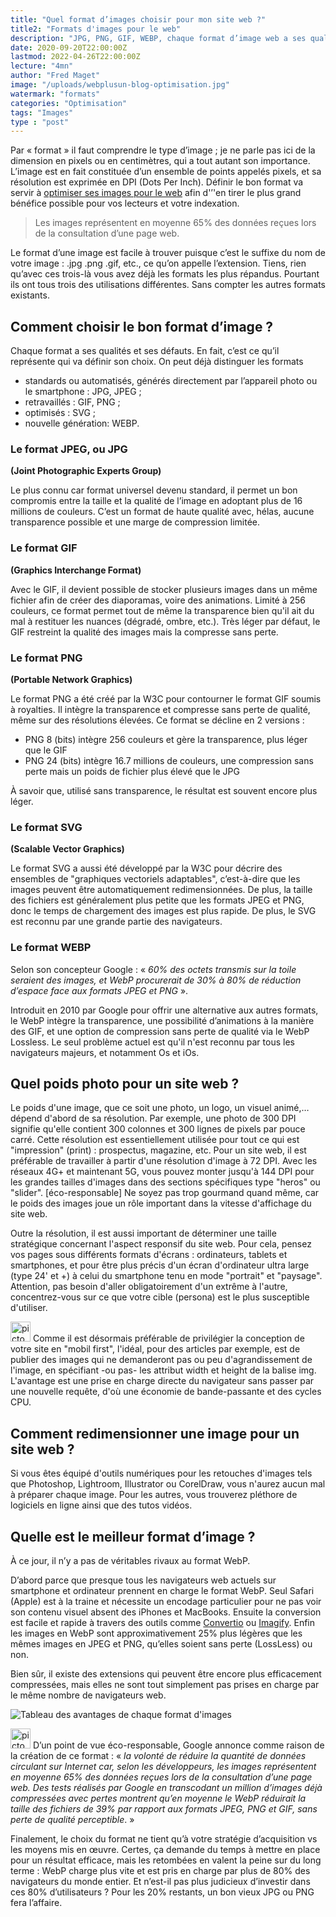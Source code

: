 ```yaml
---
title: "Quel format d’images choisir pour mon site web ?"
title2: "Formats d'images pour le web"
description: "JPG, PNG, GIF, WEBP, chaque format d’image web a ses qualités et ses défauts. Finalement, son choix ne tient qu’à vos envies et objectifs."
date: 2020-09-20T22:00:00Z
lastmod: 2022-04-26T22:00:00Z
lecture: "4mn"
author: "Fred Maget"
image: "/uploads/webplusun-blog-optimisation.jpg"
watermark: "formats"
categories: "Optimisation"
tags: "Images"
type : "post"
---
```


Par « format » il faut comprendre le type d’image ; je ne parle pas ici de la dimension en pixels ou en centimètres, qui a tout autant son importance. L’image est en fait constituée d’un ensemble de points appelés pixels, et sa résolution est exprimée en DPI (Dots Per Inch). Définir le bon format va servir à [optimiser ses images pour le web](/blog/pourquoi-optimiser-ses-images-pour-le-web/) afin d'&rsquo;'en tirer le plus grand bénéfice possible pour vos lecteurs et votre indexation.

>Les images représentent en moyenne 65% des données reçues lors de la consultation d&rsquo;une page web.

Le format d’une image est facile à trouver puisque c’est le suffixe du nom de votre image : .jpg .png .gif, etc., ce qu’on appelle l’extension. Tiens, rien qu’avec ces trois-là vous avez déjà les formats les plus répandus. Pourtant ils ont tous trois des utilisations différentes. Sans compter les autres formats existants.

<h2 id="comment-choisir-le-bon-format-d-image">Comment choisir le bon format d’image ?</h2>

Chaque format a ses qualités et ses défauts. En fait, c’est ce qu’il représente qui va définir son choix. On peut déjà distinguer les formats

<ul>
<li>standards ou automatisés, générés directement par l’appareil photo ou le smartphone : JPG, JPEG ;</li>
<li>retravaillés : GIF, PNG ;</li>
<li>optimisés : SVG ;</li>
<li>nouvelle génération: WEBP.</li>
</ul>

<h3 id="le-format-jpeg-ou-jpg">Le format JPEG, ou JPG</h3>

**(Joint Photographic Experts Group)**

Le plus connu car format universel devenu standard, il permet un bon compromis entre la taille et la qualité de l’image en adoptant plus de 16 millions de couleurs. C’est un format de haute qualité avec, hélas, aucune transparence possible et une marge de compression limitée.

<h3 id="le-format-gif">Le format GIF</h3>

**(Graphics Interchange Format)**

<p>Avec le GIF, il devient possible de stocker plusieurs images dans un même fichier afin de créer des diaporamas, voire des animations. Limité à 256 couleurs, ce format permet tout de même la transparence bien qu'il ait du mal à restituer les nuances (dégradé, ombre, etc.). Très léger par défaut, le GIF restreint la qualité des images mais la compresse sans perte.</p>

<h3 id="le-format-png">Le format PNG</h3>

**(Portable Network Graphics)**

Le format PNG a été créé par la W3C pour contourner le format GIF soumis à royalties. Il intègre la transparence et compresse sans perte de qualité, même sur des résolutions élevées. Ce format se décline en 2 versions :
<ul>
    <li>PNG 8 (bits) intègre 256 couleurs et gère la transparence, plus léger que le GIF</li>
    <li>PNG 24 (bits) intègre 16.7 millions de couleurs, une compression sans perte mais un poids de fichier plus élevé que le JPG</li>
</ul>
À savoir que, utilisé sans transparence, le résultat est souvent encore plus léger.

<h3 id="le-format-svg">Le format SVG</h3>

**(Scalable Vector Graphics)**

Le format SVG a aussi été développé par la W3C pour décrire des ensembles de "graphiques vectoriels adaptables", c’est-à-dire que les images peuvent être automatiquement redimensionnées. De plus, la taille des fichiers est généralement plus petite que les formats JPEG et PNG, donc le temps de chargement des images est plus rapide. De plus, le SVG est reconnu par une grande partie des navigateurs.

<h3 id="le-format-webp">Le format WEBP</h3>

Selon son concepteur Google : « *60% des octets transmis sur la toile seraient des images, et WebP procurerait de 30% à 80% de réduction d&rsquo;espace face aux formats JPEG et PNG* ».

Introduit en 2010 par Google pour offrir une alternative aux autres formats, le WebP intègre la transparence, une possibilité d’animations à la manière des GIF, et une option de compression sans perte de qualité via le WebP Lossless. Le seul problème actuel est qu'il n'est reconnu par tous les navigateurs majeurs, et notamment Os et iOs.

<h2 id="poids-photo">Quel poids photo pour un site web ?</h2>

Le poids d'une image, que ce soit une photo, un logo, un visuel animé,… dépend d'abord de sa résolution. Par exemple, une photo de 300 DPI signifie qu'elle contient 300 colonnes et 300 lignes de pixels par pouce carré. Cette résolution est essentiellement utilisée pour tout ce qui est "impression" (print) : prospectus, magazine, etc. Pour un site web, il est préférable de travailler à partir d'une résolution d'image à 72 DPI. Avec les réseaux 4G+ et maintenant 5G, vous pouvez monter jusqu'à 144 DPI pour les grandes tailles d'images dans des sections spécifiques type "heros" ou "slider". [éco-responsable] Ne soyez pas trop gourmand quand même, car le poids des images joue un rôle important dans la vitesse d'affichage du site web.

Outre la résolution, il est aussi important de déterminer une taille stratégique concernant l'aspect responsif du site web. Pour cela, pensez vos pages sous différents formats d'écrans : ordinateurs, tablets et smartphones, et pour être plus précis d'un écran d'ordinateur ultra large (type 24' et +) à celui du smartphone tenu en mode "portrait" et "paysage". Attention, pas besoin d'aller obligatoirement d'un extrême à l'autre, concentrez-vous sur ce que votre cible (persona) est le plus susceptible d'utiliser.

<img src="/images/picto-ecoresponsable.png" alt="picto ecoresponsable.png" height="32" width="32"> Comme il est désormais préférable de privilégier la conception de votre site en "mobil first", l'idéal, pour des articles par exemple, est de publier des images qui ne demanderont pas ou peu d'agrandissement de l'image, en spécifiant -ou pas- les attribut width et height de la balise img. L'avantage est une prise en charge directe du navigateur sans passer par une nouvelle requête, d'où une économie de bande-passante et des cycles CPU.

<h2 id="redimensionner-une-image">Comment redimensionner une image pour un site web ?</h2>

Si vous êtes équipé d'outils numériques pour les retouches d'images tels que Photoshop, Lightroom, Illustrator ou CorelDraw, vous n'aurez aucun mal à préparer chaque image. Pour les autres, vous trouverez pléthore de logiciels en ligne ainsi que des tutos vidéos.

<h2 id="quelle-est-le-meilleur-format-d-image">Quelle est le meilleur format d’image ?</h2>

À ce jour, il n&rsquo;y a pas de véritables rivaux au format WebP.

D’abord parce que presque tous les navigateurs web actuels sur smartphone et ordinateur prennent en charge le format WebP. Seul Safari (Apple) est à la traine et nécessite un encodage particulier pour ne pas voir son contenu visuel absent des iPhones et MacBooks. Ensuite la conversion est facile et rapide à travers des outils comme <a href="https://convertio.co/fr/formats/webp/" target="_blank" rel="noopener nofollow">Convertio</a> ou <a href="https://imagify.io/fr" target="_blank" rel="noopener nofollow">Imagify</a>. Enfin les images en WebP sont approximativement 25% plus légères que les mêmes images en JPEG et PNG, qu&rsquo;elles soient sans perte (LossLess) ou non.

Bien sûr, il existe des extensions qui peuvent être encore plus efficacement compressées, mais elles ne sont tout simplement pas prises en charge par le même nombre de navigateurs web.

<div class="text-center">
     <picture>
          <source srcset="/uploads/webplusun-tableau-avantages-images.webp" type="image/webp">
          <source srcset="/uploads/webplusun-tableau-avantages-images.png" type="image/png">
          <img src="/uploads/webplusun-tableau-avantages-images.png" class="img-fluid" alt="Tableau des avantages de chaque format d'images" data-aos="fade-up">
      </picture>
</div>

<img src="/images/picto-ecoresponsable.png" alt="picto ecoresponsable.png" height="32" width="32"> D’un point de vue éco-responsable, Google annonce comme raison de la création de ce format : « *la volonté de réduire la quantité de données circulant sur Internet car, selon les développeurs, les images représentent en moyenne 65% des données reçues lors de la consultation d&rsquo;une page web. Des tests réalisés par Google en transcodant un million d’images déjà compressées avec pertes montrent qu&rsquo;en moyenne le WebP réduirait la taille des fichiers de 39% par rapport aux formats JPEG, PNG et GIF, sans perte de qualité perceptible*. »

Finalement, le choix du format ne tient qu’à votre stratégie d’acquisition vs les moyens mis en œuvre. Certes, ça demande du temps à mettre en place pour un résultat efficace, mais les retombées en valent la peine sur du long terme : WebP charge plus vite et est pris en charge par plus de 80% des navigateurs du monde entier. Et n’est-il pas plus judicieux d&rsquo;investir dans ces 80% d&rsquo;utilisateurs ? Pour les 20% restants, un bon vieux JPG ou PNG fera l’affaire.